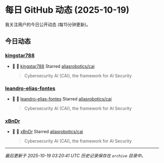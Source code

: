 # 每日 GitHub 动态 (2025-10-19)

我关注用户的今日公开动态 (每15分钟更新)。

## 今日动态

### [kingstar788](https://github.com/kingstar788)
- 🌟 👤 [kingstar788](https://github.com/kingstar788) Starred [aliasrobotics/cai](https://github.com/aliasrobotics/cai)
  > Cybersecurity AI (CAI), the framework for AI Security

### [leandro-elias-fontes](https://github.com/leandro-elias-fontes)
- 🌟 👤 [leandro-elias-fontes](https://github.com/leandro-elias-fontes) Starred [aliasrobotics/cai](https://github.com/aliasrobotics/cai)
  > Cybersecurity AI (CAI), the framework for AI Security

### [xBnDr](https://github.com/xBnDr)
- 🌟 👤 [xBnDr](https://github.com/xBnDr) Starred [aliasrobotics/cai](https://github.com/aliasrobotics/cai)
  > Cybersecurity AI (CAI), the framework for AI Security


---
*最后更新于 2025-10-19 03:20:41 UTC*
*历史记录保存在 `archive` 目录中。*
